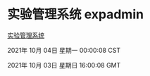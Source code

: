 # 实验管理系统 expadmin
[实验管理系统](http://59.174.27.76:56808/expadmin-782313d2-e1b1-4ea7-932e-3a55e6a1a4d0/)

2021年 10月 04日 星期一 00:00:08 CST

2021年 10月 03日 星期日 16:00:08 GMT
